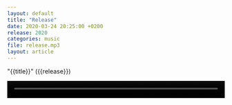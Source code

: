 ```yaml
---
layout: default
title: "Release"
date: 2020-03-24 20:25:00 +0200
release: 2020
categories: music
file: release.mp3
layout: article
---
```


"{{title}}" ({{release}})

<video height="40" width="100%" controls>
  <source src="{{file}}" type="video/mp4"/>
  <!-- <source src="movie.ogg" type="video/ogg"> -->
  Your browser does not support the video tag.
</video>